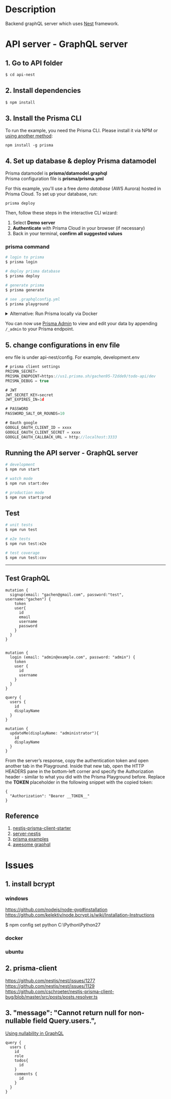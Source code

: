 
# Description

Backend graphQL server which uses [Nest](https://github.com/nestjs/nest) framework.

# API server -  GraphQL server

## 1. Go to API folder
```bash
$ cd api-nest
```

## 2. Install dependencies

```bash
$ npm install
```

## 3. Install the Prisma CLI

To run the example, you need the Prisma CLI. Please install it via NPM or [using another method](https://www.prisma.io/docs/prisma-cli-and-configuration/using-the-prisma-cli-alx4/#installation):

```
npm install -g prisma
```

## 4. Set up database & deploy Prisma datamodel

Prisma datamodel is **prisma/datamodel.graphql**  
Prisma configuration file is **prisma/prisma.yml**

For this example, you'll use a free _demo database_ (AWS Aurora) hosted in Prisma Cloud. To set up your database, run:

```
prisma deploy
```

Then, follow these steps in the interactive CLI wizard:

1. Select **Demo server**
1. **Authenticate** with Prisma Cloud in your browser (if necessary)
1. Back in your terminal, **confirm all suggested values**



### prisma command

```bash
# login to prisma
$ prisma login

# deploy prisma database
$ prisma deploy

# generate prisma
$ prisma generate

# see .graphqlconfig.yml
$ prisma playground
```

<details>
 <summary>Alternative: Run Prisma locally via Docker</summary>

1. Ensure you have Docker installed on your machine. If not, you can get it from [here](https://store.docker.com/search?offering=community&type=edition).
1. Create `docker-compose.yml` for MySQL (see [here](https://www.prisma.io/docs/prisma-server/database-connector-POSTGRES-jgfr/) for Postgres):
    ```yml
    version: '3'
    services:
      prisma:
        image: prismagraphql/prisma:1.29
        restart: always
        ports:
        - "4466:4466"
        environment:
          PRISMA_CONFIG: |
            port: 4466
            databases:
              default:
                connector: mysql
                host: mysql
                port: 3306
                user: root
                password: prisma
                migrations: true
      mysql:
        image: mysql:5.7
        restart: always
        environment:
          MYSQL_ROOT_PASSWORD: prisma
        volumes:
          - mysql:/var/lib/mysql
    volumes:
      mysql:
    ```
1. Run `docker-compose up -d`
1. Set the `endpoint` in `prisma.yml` to `http://localhost:4466`
1. Run `prisma deploy`

</details>

You can now use [Prisma Admin](https://www.prisma.io/docs/prisma-admin/overview-el3e/) to view and edit your data by appending `/_admin` to your Prisma endpoint.

## 5. change configurations in env file
env file is under api-nest/config. For example, development.env

```js
# prisma client settings
PRISMA_SECRET=
PRISMA_ENDPOINT=https://us1.prisma.sh/gachen95-72dde9/todo-api/dev
PRISMA_DEBUG = true

# JWT
JWT_SECRET_KEY=secret
JWT_EXPIRES_IN=1d

# PASSWORD
PASSWORD_SALT_OR_ROUNDS=10

# Oauth google
GOOGLE_OAUTH_CLIENT_ID = xxxx
GOOGLE_OAUTH_CLIENT_SECRET = xxxx
GOOGLE_OAUTH_CALLBACK_URL = http://localhost:3333
```

## Running the API server -  GraphQL server

```bash
# development
$ npm run start

# watch mode
$ npm run start:dev

# production mode
$ npm run start:prod
```

## Test

```bash
# unit tests
$ npm run test

# e2e tests
$ npm run test:e2e

# test coverage
$ npm run test:cov
```
-------------------------------

## Test GraphQL

```
mutation {
  signup(email: "gachen@gmail.com", password:"test", username:"gachen") {
    token
    user{
      id
      email
      username
      password
    }
  }
}


mutation {
  login (email: "admin@example.com", password: "admin") {
    token
    user {
      id
      username
    }
  }
}

query {
  users {
    id
    displayName
  }
}

mutation {
  updateMe(displayName: "administrator"){
    id
    displayName
  }
}

```

From the server’s response, copy the authentication token and open another tab in the Playground. Inside that new tab, open the HTTP HEADERS pane in the bottom-left corner and specify the Authorization header - similar to what you did with the Prisma Playground before. Replace the __TOKEN__ placeholder in the following snippet with the copied token:

```
{
  "Authorization": "Bearer __TOKEN__"
}
```

## Reference
1. [nestjs-prisma-client-starter](https://github.com/fivethree-team/nestjs-prisma-client-starter)
2. [server-nestjs](https://github.com/awesome-graphql-space/server-nestjs)
3. [prisma examples](https://github.com/prisma/prisma-examples/tree/master/typescript/graphql-auth)
4. [awesome graphql](https://github.com/chentsulin/awesome-graphql)


# Issues

## 1. install bcrypt

### windows

https://github.com/nodejs/node-gyp#installation  
https://github.com/kelektiv/node.bcrypt.js/wiki/Installation-Instructions

$ npm config set python C:\Python\Python27

### docker

### ubuntu


## 2. prisma-client

https://github.com/nestjs/nest/issues/1277  
https://github.com/nestjs/nest/issues/1129  
https://github.com/cschroeter/nestjs-prisma-client-bug/blob/master/src/posts/posts.resolver.ts



## 3. "message": "Cannot return null for non-nullable field Query.users.",

[Using nullability in GraphQL](https://blog.apollographql.com/using-nullability-in-graphql-2254f84c4ed7)

```
query {
  users {
    id
    role
    todos{
      id
    }
    comments {
      id
    }
  }
}
```